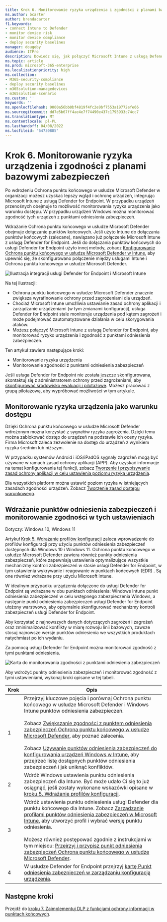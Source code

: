 ```yaml
---
title: Krok 6. Monitorowanie ryzyka urządzenia i zgodności z planami bazowymi zabezpieczeń
ms.author: bcarter
author: brendacarter
f1.keywords:
- connect Intune to Defender
- monitor device risk
- monitor device compliance
- deploy security baselines
manager: dougeby
audience: ITPro
description: Dowiedz się, jak połączyć Microsoft Intune z usługą Defender for Endpoint i monitorować ryzyko urządzenia jako warunek dostępu.
ms.topic: article
ms.prod: microsoft-365-enterprise
ms.localizationpriority: high
ms.collection:
- M365-security-compliance
- deploy security baselines
- m365solution-managedevices
- m365solution-scenario
ms.custom: ''
keywords: ''
ms.openlocfilehash: 9000a56bb0bf4819f4fc2e9bf7553a19772efe66
ms.sourcegitcommit: dd7e5b67ff4ae4e7f74490e437c1795933c74cc7
ms.translationtype: MT
ms.contentlocale: pl-PL
ms.lasthandoff: 04/08/2022
ms.locfileid: "64730885"
---
```

# <a name="step-6-monitor-device-risk-and-compliance-to-security-baselines"></a>Krok 6. Monitorowanie ryzyka urządzenia i zgodności z planami bazowymi zabezpieczeń

Po wdrożeniu Ochrona punktu końcowego w usłudze Microsoft Defender w organizacji możesz uzyskać lepszy wgląd i ochronę urządzeń, integrując Microsoft Intune z usługą Defender for Endpoint. W przypadku urządzeń przenośnych obejmuje to możliwość monitorowania ryzyka urządzenia jako warunku dostępu. W przypadku urządzeń Windows można monitorować zgodność tych urządzeń z punktami odniesienia zabezpieczeń. 

Wdrażanie Ochrona punktu końcowego w usłudze Microsoft Defender obejmuje dołączanie punktów końcowych. Jeśli użyto Intune do dołączania punktów końcowych (zalecane), nawiązano już połączenie Microsoft Intune z usługą Defender for Endpoint. Jeśli do dołączania punktów końcowych do usługi Defender for Endpoint użyto innej metody, zobacz [Konfigurowanie Ochrona punktu końcowego w usłudze Microsoft Defender w Intune](/mem/intune/protect/advanced-threat-protection-configure), aby upewnić się, że skonfigurowano połączenie między usługami Intune i Ochrona punktu końcowego w usłudze Microsoft Defender. 


![Ilustracja integracji usługi Defender for Endpoint i Microsoft Intune](../media/devices/devices-defender-for-endpoint-steps.png#lightbox)

Na tej ilustracji:
- Ochrona punktu końcowego w usłudze Microsoft Defender znacznie zwiększa wyrafinowanie ochrony przed zagrożeniami dla urządzeń. 
- Chociaż Microsoft Intune umożliwia ustawianie zasad ochrony aplikacji i zarządzanie urządzeniami (w tym zmianami konfiguracji), usługa Defender for Endpoint stale monitoruje urządzenia pod kątem zagrożeń i może podejmować zautomatyzowane działania w celu skorygowania ataków. 
- Możesz połączyć Microsoft Intune z usługą Defender for Endpoint, aby monitorować ryzyko urządzenia i zgodność z punktami odniesienia zabezpieczeń.

Ten artykuł zawiera następujące kroki:
- Monitorowanie ryzyka urządzenia
- Monitorowanie zgodności z punktami odniesienia zabezpieczeń

Jeśli usługa Defender for Endpoint nie została jeszcze skonfigurowana, skontaktuj się z administratorem ochrony przed zagrożeniami, aby [skonfigurować środowisko ewaluacji i pilotażowe](../security/defender/eval-defender-endpoint-overview.md). Możesz pracować z grupą pilotażową, aby wypróbować możliwości w tym artykule.

## <a name="monitor-device-risk-as-a-condition-for-access"></a>Monitorowanie ryzyka urządzenia jako warunku dostępu

Dzięki Ochrona punktu końcowego w usłudze Microsoft Defender wdrożonym można korzystać z sygnałów ryzyka zagrożenia. Dzięki temu można zablokować dostęp do urządzeń na podstawie ich oceny ryzyka. Firma Microsoft zaleca zezwolenie na dostęp do urządzeń z wynikiem ryzyka średnim lub niższym.

W przypadku systemów Android i iOS/iPadOS sygnały zagrożeń mogą być używane w ramach zasad ochrony aplikacji (APP). Aby uzyskać informacje na temat konfigurowania tej funkcji, zobacz [Tworzenie i przypisywanie zasad ochrony aplikacji w celu ustawienia poziomu ryzyka urządzenia](/mem/intune/protect/advanced-threat-protection-configure#create-and-assign-compliance-policy-to-set-device-risk-level).

Dla wszystkich platform można ustawić poziom ryzyka w istniejących zasadach zgodności urządzeń. Zobacz [Tworzenie zasad dostępu warunkowego](/mem/intune/protect/advanced-threat-protection-configure#create-a-conditional-access-policy).

## <a name="deploy-security-baselines-and-monitor-compliance-to-these-settings"></a>Wdrażanie punktów odniesienia zabezpieczeń i monitorowanie zgodności w tych ustawieniach

Dotyczy: Windows 10, Windows 11

Artykuł [Krok 5. Wdrażanie profilów konfiguracji](manage-devices-with-intune-configuration-profiles.md) zaleca wprowadzenie do profilów konfiguracji przy użyciu punktów odniesienia zabezpieczeń dostępnych dla Windows 10 i Windows 11. Ochrona punktu końcowego w usłudze Microsoft Defender zawiera również punkty odniesienia zabezpieczeń, które zapewniają ustawienia optymalizujące wszystkie mechanizmy kontroli zabezpieczeń w stosie usługi Defender for Endpoint, w tym ustawienia wykrywanie i reagowanie w punktach końcowych (EDR) . Są one również wdrażane przy użyciu Microsoft Intune.

W idealnym przypadku urządzenia dołączone do usługi Defender for Endpoint są wdrażane w obu punktach odniesienia: Windows Intune punkt odniesienia zabezpieczeń w celu wstępnego zabezpieczenia Windows, a następnie punkt odniesienia zabezpieczeń usługi Defender for Endpoint ułożony warstwowo, aby optymalnie skonfigurować mechanizmy kontroli zabezpieczeń usługi Defender for Endpoint.

Aby korzystać z najnowszych danych dotyczących zagrożeń i zagrożeń oraz zminimalizować konflikty w miarę rozwoju linii bazowych, zawsze stosuj najnowsze wersje punktów odniesienia we wszystkich produktach natychmiast po ich wydaniu. 

Za pomocą usługi Defender for Endpoint można monitorować zgodność z tymi punktami odniesienia. 

![Karta do monitorowania zgodności z punktami odniesienia zabezpieczeń](../media/devices/secconmgmt-baseline-card.png#lightbox)

Aby wdrożyć punkty odniesienia zabezpieczeń i monitorować zgodność z tymi ustawieniami, wykonaj kroki opisane w tej tabeli.


|Krok  |Opis  |
|---------|---------|
|1     |Przejrzyj kluczowe pojęcia i porównaj Ochrona punktu końcowego w usłudze Microsoft Defender i Windows Intune punktów odniesienia zabezpieczeń. <br><br>Zobacz [Zwiększanie zgodności z punktem odniesienia zabezpieczeń Ochrona punktu końcowego w usłudze Microsoft Defender](../security/defender-endpoint/configure-machines-security-baseline.md), aby poznać zalecenia.<br><br>Zobacz [Używanie punktów odniesienia zabezpieczeń do konfigurowania urządzeń Windows w Intune](/mem/intune/protect/security-baselines), aby przejrzeć listę dostępnych punktów odniesienia zabezpieczeń i jak uniknąć konfliktów.         |
|2     |  Wdróż Windows ustawienia punktu odniesienia zabezpieczeń dla Intune. Być może udało Ci się to już osiągnąć, jeśli zostały wykonane wskazówki opisane w [kroku 5. Wdrażanie profilów konfiguracji](manage-devices-with-intune-configuration-profiles.md).        |
|3    |  Wdróż ustawienia punktu odniesienia usługi Defender dla punktu końcowego dla Intune. Zobacz [Zarządzanie profilami punktów odniesienia zabezpieczeń w Microsoft Intune](/mem/intune/protect/security-baselines-configure), aby utworzyć profil i wybrać wersję punktu odniesienia.<br><br>Możesz również postępować zgodnie z instrukcjami w tym miejscu: [Przejrzyj i przypisz punkt odniesienia zabezpieczeń Ochrona punktu końcowego w usłudze Microsoft Defender](../security/defender-endpoint/configure-machines-security-baseline.md#review-and-assign-the-microsoft-defender-for-endpoint-security-baseline).     |
|4     | W usłudze Defender for Endpoint przejrzyj [kartę Punkt odniesienia zabezpieczeń w zarządzaniu konfiguracją urządzenia](../security/defender-endpoint/configure-machines.md).          |


## <a name="next-steps"></a>Następne kroki
Przejdź do [kroku 7. Zaimplementuj DLP z funkcjami ochrony informacji w punktach końcowych](manage-devices-with-intune-dlp-mip.md).